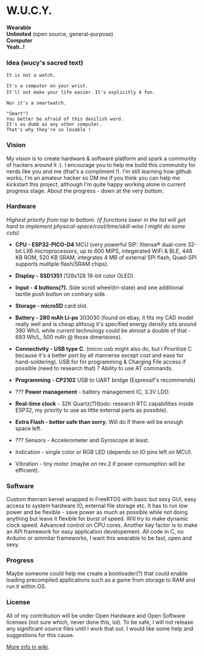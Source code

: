 # W.U.C.Y.  

  **Wearable**  
  **Unlimited** (open source, general-purpose)  
  **Computer**  
  **Yeah..!**  

### Idea (wucy's sacred text)

`It is not a watch.`  
  
`It's a computer on your wrist.`  
`It'll not make your life easier.` 
`It's explicitly 4 fun.`   
  
`Nor it's a smartwatch.`  
  
`"Smart"?`  
`You better be afraid of this devilish word.`  
`It's as dumb as any other computer.`  
`That's why they're so lovable !`  
  
### Vision

My vision is to create hardware & software platform and spark a community of hackers around it :). I encourage you to help me build this community for nerds like you and me (that's a compliment !). I'm still learning how github works, I'm an amateur hacker so DM me if you think you can help me kickstart this project, although I'm quite happy working alone in current progress stage. About the progress - down at the very bottom.

### Hardware

_Highest priority from top to bottom. 
(if functions lower in the list will get hard to implement physical-space/cost/time/skill-wise I might do some cuts)_

* **CPU - ESP32-PICO-D4** MCU (very powerful SIP: Xtensa® dual-core 32-bit LX6 microprocessors, up to 600 MIPS, integerated WiFi & BLE, 448 KB ROM, 520 KB SRAM, integrates 4 MB of external SPI flash, Quad-SPI supports multiple flash/SRAM chips).
* **Display - SSD1351** (128x128 18-bit color OLED).
* **Input - 4 buttons(?).** Side scroll wheel(tri-state) and one additional tactile push button on contrary side.
* **Storage - microSD** card slot.
* **Battery - 280 mAh Li-po** 303030 (found on ebay, it fits my CAD model really well and is cheap althoug it's specified energy density sits around 380 Wh/L while current technology could be almost a double of that - 693 Wh/L, 500 mAh @ those dimensions).
* **Connectivity - USB type C.** (micro usb might also do, but i Prioritize C because it's a better port by all mannerse except cost and   ease for hand-soldering). USB for for programming & Charging File access if possible (need to research that) ? Ability to use AT commands.
* **Programming - CP2102**  USB to UART bridge (Espressif's recommends)
* ??? **Power management** - battery management IC, 3.3V LDO.
* **Real-time clock** - 32K Quartz(?)(todo: research RTC capabilities inside ESP32, my priority to use as little external parts as possible).
* **Extra Flash - better safe than sorry.** Will do if there will be enough space left. 
* ??? Sensors - Accelerometer and Gyroscope at least.



* Indication - single color or RGB LED (depends on IO pins left on MCU).
* Vibration - tiny motor (maybe on rev.2 if power consumption will be efficient).

### Software 
Custom therram kernel wrapped in FreeRTOS with basic but sexy GUI, easy access to system hardware IO, external file storage etc. It has to run low power and be flexible - save power as much as possible while not doing anything but leave it flexible for burst of speed. Will try to make dynamic clock speed. Advanced control on CPU cores.  Another key factor is to make an API framework for easy application developement. All code in C, no Arduino or simmilar frameworks, I want this wearable to be fast, open and sexy. 

### Progress

Maybe someone could help me create a bootloader(?) that could enable loading precompiled applications such as a game from storage to RAM and run it within OS.

### License
All of my contribution will be under Open Hardware and Open Software licenses (not sure which, never done this, lol). To be safe, I will not release any significant source files until I work that out. I would like some help and suggestions for this cause.

[More info in wiki](https://github.com/therram/thera/wiki).
  
